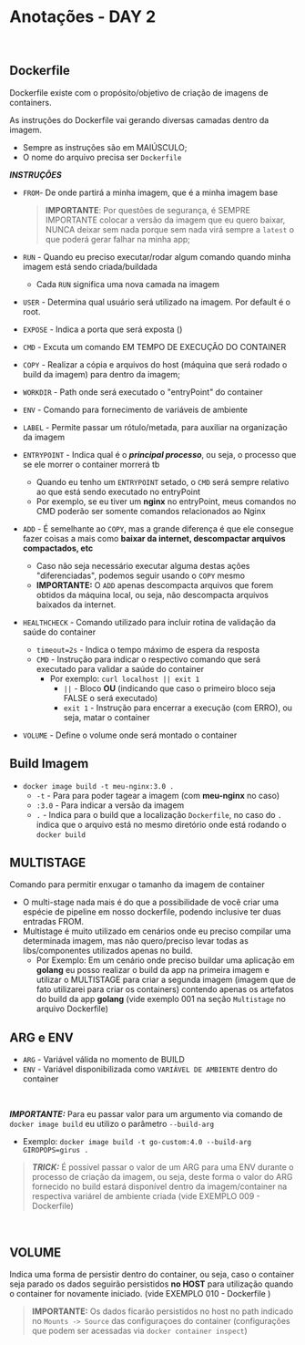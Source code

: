 # Anotações - DAY 2

<br>

## Dockerfile
Dockerfile existe com o propósito/objetivo de criação de imagens de containers.

As instruções do Dockerfile vai gerando diversas camadas dentro da imagem.

- Sempre as instruções são em MAIÚSCULO;
- O nome do arquivo precisa ser `Dockerfile`

***INSTRUÇÕES***
 - `FROM`- De onde partirá a minha imagem, que é a minha imagem base
    > **IMPORTANTE**: Por questões de segurança, é SEMPRE IMPORTANTE colocar a versão da imagem que eu quero baixar, NUNCA deixar sem nada porque sem nada virá sempre a `latest` o que poderá gerar falhar na minha app;

 - `RUN` - Quando eu preciso executar/rodar algum comando quando minha imagem está sendo criada/buildada
    - Cada `RUN` significa uma nova camada na imagem

- `USER` - Determina qual usuário será utilizado na imagem. Por default é o root.

- `EXPOSE` - Indica a porta que será exposta ()

- `CMD` - Excuta um comando EM TEMPO DE EXECUÇÃO DO CONTAINER

- `COPY` - Realizar a cópia e arquivos do host (máquina que será rodado o build da imagem) para dentro da imagem;

- `WORKDIR` - Path onde será executado o "entryPoint" do container

- `ENV` - Comando para fornecimento de variáveis de ambiente

- `LABEL` - Permite passar um rótulo/metada, para auxiliar na organização da imagem

- `ENTRYPOINT` - Indica qual é o ***principal processo***, ou seja, o processo que se ele morrer o container morrerá tb
    - Quando eu tenho um `ENTRYPOINT` setado, o `CMD` será sempre relativo ao que está sendo executado no entryPoint
    - Por exemplo, se eu tiver um **nginx** no entryPoint, meus comandos no CMD poderão ser somente comandos relacionados ao Nginx

- `ADD` - É semelhante ao `COPY`, mas a grande diferença é que ele consegue fazer coisas a mais como **baixar da internet, descompactar arquivos compactados, etc**
    - Caso não seja necessário executar alguma destas ações "diferenciadas", podemos seguir usando o `COPY` mesmo
    - **IMPORTANTE:** O `ADD` apenas descompacta arquivos que forem obtidos da máquina local, ou seja, não descompacta arquivos baixados da internet.


- `HEALTHCHECK` - Comando utilizado para incluir rotina de validação da saúde do container
    - `timeout=2s` - Indica o tempo máximo de espera da resposta
    - `CMD` - Instrução para indicar o respectivo comando que será executado para validar a saúde do container 
        - Por exemplo: `curl localhost || exit 1`
            - `||` - Bloco **OU** (indicando que caso o primeiro bloco seja FALSE o será executado)
            - `exit 1` - Instrução para encerrar a execução (com ERRO), ou seja, matar o container


- `VOLUME` - Define o volume onde será montado o container



## Build Imagem
    
- `docker image build -t meu-nginx:3.0 .`
    - `-t` - Para para poder tagear a imagem (com **meu-nginx** no caso)
    - `:3.0` - Para indicar a versão da imagem
    - `.` - Indica para o build que a localização `Dockerfile`, no caso do `.` indica que o arquivo está no mesmo diretório onde está rodando o `docker build`


## MULTISTAGE
Comando para permitir enxugar o tamanho da imagem de container
- O multi-stage nada mais é do que a possibilidade de você criar uma espécie de pipeline em nosso dockerfile, podendo inclusive ter duas entradas FROM.
- Multistage é muito utilizado em cenários onde eu preciso compilar uma determinada imagem, mas não quero/preciso levar todas as libs/componentes utilizados apenas no build.
    - Por Exemplo: Em um cenário onde preciso buildar uma aplicação em **golang** eu posso realizar o build da app na primeira imagem e utilizar o MULTISTAGE para criar a segunda imagem (imagem que de fato utilizarei para criar os containers) contendo apenas os artefatos do build da app **golang** (vide exemplo 001 na seção `Multistage` no arquivo Dockerfile)


## ARG e ENV
- `ARG` - Variável válida no momento de BUILD
- `ENV` - Variável disponibilizada como `VARIÁVEL DE AMBIENTE` dentro do container

<br>

***IMPORTANTE:*** Para eu passar valor para um argumento via comando de `docker image build` eu utilizo o parâmetro `--build-arg`
- Exemplo: `docker image build -t go-custom:4.0 --build-arg GIROPOPS=girus .`

>***TRICK:*** É possível passar o valor de um ARG para uma ENV durante o processo de criação da imagem, ou seja, deste forma o valor do ARG fornecido no build estará disponível dentro da imagem/container na respectiva variárel de ambiente criada (vide EXEMPLO 009 - Dockerfile)

<br>

## VOLUME
Indica uma forma de persistir dentro do container, ou seja, caso o container seja parado os dados seguirão persistidos **no HOST** para utilização quando o container for novamente iniciado. (vide EXEMPLO 010 - Dockerfile )

>**IMPORTANTE:** Os dados ficarão persistidos no host no path indicado no `Mounts -> Source` das configuraçoes do container (configurações que podem ser acessadas via `docker container inspect`) 